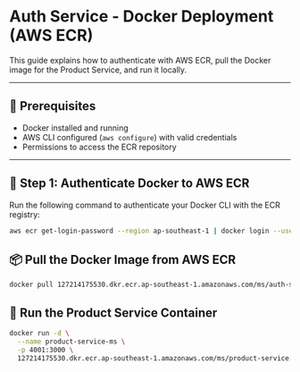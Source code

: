 # Auth Service - Docker Deployment (AWS ECR)

This guide explains how to authenticate with AWS ECR, pull the Docker image for the Product Service, and run it locally.

---

## 🧰 Prerequisites

- Docker installed and running
- AWS CLI configured (`aws configure`) with valid credentials
- Permissions to access the ECR repository

---

## 🔐 Step 1: Authenticate Docker to AWS ECR 

Run the following command to authenticate your Docker CLI with the ECR registry:

```bash
aws ecr get-login-password --region ap-southeast-1 | docker login --username AWS --password-stdin 127214175530.dkr.ecr.ap-southeast-1.amazonaws.com
```

## 📦 Pull the Docker Image from AWS ECR

```bash
docker pull 127214175530.dkr.ecr.ap-southeast-1.amazonaws.com/ms/auth-service:latest
```

## 🚀 Run the Product Service Container

```bash
docker run -d \
  --name product-service-ms \
  -p 4001:3000 \
  127214175530.dkr.ecr.ap-southeast-1.amazonaws.com/ms/product-service:latest
